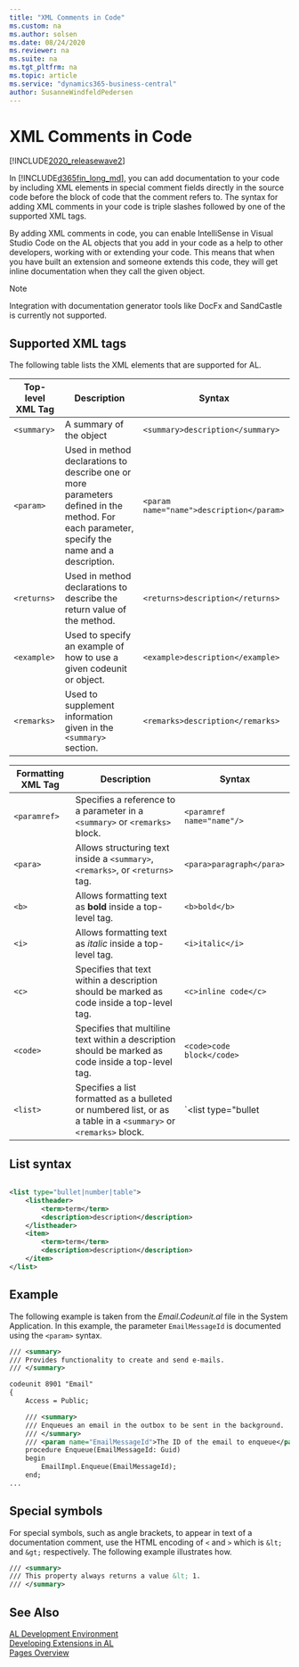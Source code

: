 ```yaml
---
title: "XML Comments in Code"
ms.custom: na
ms.author: solsen
ms.date: 08/24/2020
ms.reviewer: na
ms.suite: na
ms.tgt_pltfrm: na
ms.topic: article
ms.service: "dynamics365-business-central"
author: SusanneWindfeldPedersen
---
```


# XML Comments in Code

[!INCLUDE[2020_releasewave2](../includes/2020_releasewave2.md)]

In [!INCLUDE[d365fin_long_md](includes/d365fin_long_md.md)], you can add documentation to your code by including XML elements in special comment fields directly in the source code before the block of code that the comment refers to. The syntax for adding XML comments in your code is triple slashes followed by one of the supported XML tags. 

By adding XML comments in code, you can enable IntelliSense in Visual Studio Code on the AL objects that you add in your code as a help to other developers, working with or extending your code. This means that when you have built an extension and someone extends this code, they will get inline documentation when they call the given object.

> [!NOTE]  
> Integration with documentation generator tools like DocFx and SandCastle is currently not supported.

## Supported XML tags

The following table lists the XML elements that are supported for AL.

| Top-level XML Tag   | Description |Syntax|
|---------------------|-----------|---------|
|`<summary>`|A summary of the object|`<summary>description</summary>`|
|`<param>`  |Used in method declarations to describe one or more parameters defined in the method. For each parameter, specify the name and a description.|`<param name="name">description</param>`|
|`<returns>` |Used in method declarations to describe the return value of the method.|`<returns>description</returns>`|
|`<example>`|Used to specify an example of how to use a given codeunit or object.|`<example>description</example>`|
|`<remarks>`|Used to supplement information given in the `<summary>` section.|`<remarks>description</remarks>`|


| Formatting XML Tag   | Description |Syntax|
|----------------------|-----------|---------|
|`<paramref>`|Specifies a reference to a parameter in a `<summary>` or `<remarks>` block.|`<paramref name="name"/>`|
|`<para>`|Allows structuring text inside a `<summary>`, `<remarks>`, or `<returns>` tag.|`<para>paragraph</para>`|
|`<b>`|Allows formatting text as **bold** inside a top-level tag.|`<b>bold</b>`|
|`<i>`|Allows formatting text as *italic* inside a top-level tag.|`<i>italic</i>`|
|`<c>`|Specifies that text within a description should be marked as code inside a top-level tag.|`<c>inline code</c>`|
|`<code>`|Specifies that multiline text within a description should be marked as code inside a top-level tag.|`<code>code block</code>`|
|`<list>`|Specifies a list formatted as a bulleted or numbered list, or as a table in a `<summary>` or `<remarks>` block. |`<list type="bullet|number|table">`. See full [List syntax](devenv-xml-comments.md#list-syntax) below.|

## List syntax

```xml

<list type="bullet|number|table">
    <listheader>
        <term>term</term>
        <description>description</description>
    </listheader>
    <item>
        <term>term</term>
        <description>description</description>
    </item>
</list>
```

## Example

The following example is taken from the *Email.Codeunit.al* file in the System Application. In this example, the parameter `EmailMessageId` is documented using the `<param>` syntax.

```xml
/// <summary>
/// Provides functionality to create and send e-mails.
/// </summary>

codeunit 8901 "Email"
{
    Access = Public;

    /// <summary>
    /// Enqueues an email in the outbox to be sent in the background.
    /// </summary>
    /// <param name="EmailMessageId">The ID of the email to enqueue</param>
    procedure Enqueue(EmailMessageId: Guid)
    begin
        EmailImpl.Enqueue(EmailMessageId);
    end;
...

```

## Special symbols

For special symbols, such as angle brackets, to appear in text of a documentation comment, use the HTML encoding of `<` and `>` which is `&lt;` and `&gt;` respectively. The following example illustrates how.

```xml
/// <summary>
/// This property always returns a value &lt; 1.
/// </summary>
```

## See Also  

[AL Development Environment](devenv-reference-overview.md)  
[Developing Extensions in AL](devenv-dev-overview.md)  
[Pages Overview](devenv-pages-overview.md)  